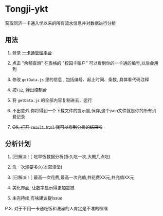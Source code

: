 # Tongji-ykt

获取同济一卡通入学以来的所有流水信息并对数据进行分析

## 用法

1. 登录 [一卡通管理平台](yikatong.tongji.edu.cn)

2. 点击 "余额查询" 在表格的 "校园卡账户" 可以看到你的一卡通的编号,以后会用到

3. 修改 `getData.js` 里的信息 , 包括编号、起止时间、条数, 具体看代码注释

4. 按`F12`, 弹出控制台

5. 将 `getData.js` 的全部内容复制进去，运行

6. 不出意外,你将得到一个下载文件的提示窗,保存,这个json文件就是你的所有消费记录

7. ~~OK, 打开 `result.html` 就可以看到分析的结果啦~~


## 分析计划

1. [已解决！] 吃早饭数据分析(多久吃一次,大概几点吃)

2. 洗一次澡要多久(本部澡堂)

3. [已解决！] 最高一次花费,最高一次充值,共花费XX元,共充值XX元

4. 美化界面, 让数字显示得更加震撼

5. 未完待续,有啥建议提issue

P.S. 对于不用一卡通吃饭和洗澡的人肯定是不准的嘿嘿
